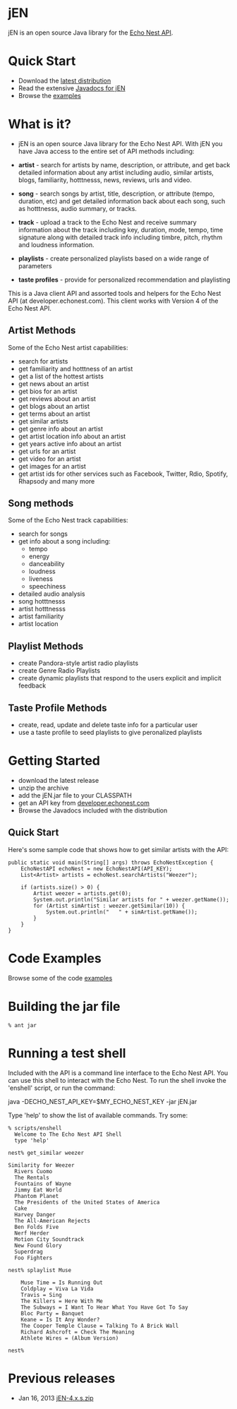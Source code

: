 # jEN 

jEN is an open source Java library for the [Echo Nest API](http://developer.echonest.com/docs/v4/). 

# Quick Start

  * Download the [latest distribution](http://static.echonest.com.s3.amazonaws.com/jEN/files/jEN-4.x.s.zip)
  * Read the extensive [Javadocs for jEN](http://static.echonest.com.s3.amazonaws.com/jEN/javadoc/index.html)
  * Browse the [examples](https://github.com/echonest/jEN/tree/master/src/com/echonest/api/v4/examples)

# What is it?

* jEN is an open source Java library for the Echo Nest API. With jEN you have Java
access to the entire set of API methods including:

* **artist** - search for artists by name, description, or attribute, and get
  back detailed information about any artist including audio, similar artists,
  blogs, familiarity, hotttnesss, news, reviews, urls and video.
* **song** - search songs by artist, title, description, or attribute (tempo,
  duration, etc) and get detailed information back about each song, such as
  hotttnesss, audio summary, or tracks.
* **track** - upload a track to the Echo Nest and receive summary information
  about the track including key, duration, mode, tempo, time signature along
  with detailed track info including timbre, pitch, rhythm and loudness
  information.
* **playlists** - create personalized playlists based on a wide range of parameters
* **taste profiles** - provide for personalized recommendation and playlisting

This is a Java client API and assorted tools and helpers for the Echo Nest API (at developer.echonest.com). This
client works with Version 4 of the Echo Nest API.

## Artist Methods
Some of the Echo Nest artist capabilities:

 * search for artists
 * get familiarity and hotttness of an artist
 * get a list of the hottest artists
 * get news about an artist
 * get bios for an artist
 * get reviews about an artist
 * get blogs about an artist
 * get terms about an artist
 * get similar artists
 * get genre info about an artist
 * get artist location info about an artist
 * get years active info about an artist
 * get urls for an artist
 * get video for an artist
 * get images for an artist
 * get artist ids for other services such as Facebook, Twitter, Rdio, Spotify, Rhapsody and many more

## Song methods
Some of the Echo Nest track capabilities:

 * search for songs
 * get info about a song including:
    * tempo
    * energy
    * danceability
    * loudness
    * liveness
    * speechiness
 * detailed audio analysis
 * song hotttnesss
 * artist hotttnesss
 * artist familiarity
 * artist location

## Playlist Methods
 * create Pandora-style artist radio playlists
 * create Genre Radio Playlists
 * create dynamic playlists that respond to the users explicit and implicit feedback

## Taste Profile Methods
 * create, read, update and delete taste info for a particular user
 * use a taste profile to seed playlists to give peronalized playlists

# Getting Started
 * download the latest release
 * unzip the archive
 * add the jEN.jar file to your CLASSPATH
 * get an API key from [developer.echonest.com](http://developer.echonest.com)
 * Browse the Javadocs included with the distribution

## Quick Start
Here's some sample code that shows how to get similar artists with the API:

    public static void main(String[] args) throws EchoNestException {
        EchoNestAPI echoNest = new EchoNestAPI(API_KEY);
        List<Artist> artists = echoNest.searchArtists("Weezer");

        if (artists.size() > 0) {
            Artist weezer = artists.get(0);
            System.out.println("Similar artists for " + weezer.getName());
            for (Artist simArtist : weezer.getSimilar(10)) {
                System.out.println("   " + simArtist.getName());
            }
        }
    }



# Code Examples
Browse some of the code [examples](https://github.com/echonest/jEN/tree/master/src/com/echonest/api/v4/examples)

# Building the jar file

    % ant jar

# Running a test shell

Included with the API is a command line interface to the Echo Nest
API. You can use this shell to interact with the Echo Nest.  To run
the shell invoke the 'enshell' script, or run the command:

java -DECHO_NEST_API_KEY=$MY_ECHO_NEST_KEY -jar jEN.jar 

Type 'help' to show the list of available commands.  Try some:

    % scripts/enshell
      Welcome to The Echo Nest API Shell
      type 'help' 

    nest% get_similar weezer

    Similarity for Weezer
      Rivers Cuomo
      The Rentals
      Fountains of Wayne
      Jimmy Eat World
      Phantom Planet
      The Presidents of the United States of America
      Cake
      Harvey Danger
      The All-American Rejects
      Ben Folds Five
      Nerf Herder
      Motion City Soundtrack
      New Found Glory
      Superdrag
      Foo Fighters

    nest% splaylist Muse

        Muse Time = Is Running Out
        Coldplay = Viva La Vida
        Travis = Sing
        The Killers = Here With Me
        The Subways = I Want To Hear What You Have Got To Say
        Bloc Party = Banquet
        Keane = Is It Any Wonder?
        The Cooper Temple Clause = Talking To A Brick Wall
        Richard Ashcroft = Check The Meaning
        Athlete Wires = (Album Version)

    nest% 

# Previous releases

  * Jan 16, 2013 [jEN-4.x.s.zip](http://static.echonest.com.s3.amazonaws.com/jEN/files/jEN-4.x.s.zip)
